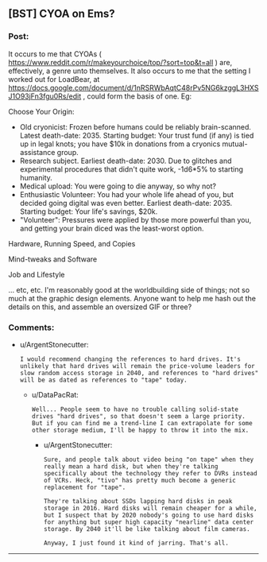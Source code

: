 ## [BST] CYOA on Ems?

### Post:

It occurs to me that CYOAs ( https://www.reddit.com/r/makeyourchoice/top/?sort=top&t=all ) are, effectively, a genre unto themselves. It also occurs to me that the setting I worked out for LoadBear, at https://docs.google.com/document/d/1nRSRWbAqtC48rPv5NG6kzggL3HXSJ1O93jFn3fgu0Rs/edit , could form the basis of one. Eg:

Choose Your Origin:

* Old cryonicist: Frozen before humans could be reliably brain-scanned. Latest death-date: 2035. Starting budget: Your trust fund (if any) is tied up in legal knots; you have $10k in donations from a cryonics mutual-assistance group.
* Research subject. Earliest death-date: 2030. Due to glitches and experimental procedures that didn't quite work, -1d6*5% to starting humanity.
* Medical upload: You were going to die anyway, so why not?
* Enthusiastic Volunteer: You had your whole life ahead of you, but decided going digital was even better. Earliest death-date: 2035. Starting budget: Your life's savings, $20k.
* "Volunteer": Pressures were applied by those more powerful than you, and getting your brain diced was the least-worst option.

Hardware, Running Speed, and Copies

Mind-tweaks and Software

Job and Lifestyle

... etc, etc. I'm reasonably good at the worldbuilding side of things; not so much at the graphic design elements. Anyone want to help me hash out the details on this, and assemble an oversized GIF or three?

### Comments:

- u/ArgentStonecutter:
  ```
  I would recommend changing the references to hard drives. It's unlikely that hard drives will remain the price-volume leaders for slow random access storage in 2040, and references to "hard drives" will be as dated as references to "tape" today.
  ```

  - u/DataPacRat:
    ```
    Well... People seem to have no trouble calling solid-state drives "hard drives", so that doesn't seem a large priority. But if you can find me a trend-line I can extrapolate for some other storage medium, I'll be happy to throw it into the mix.
    ```

    - u/ArgentStonecutter:
      ```
      Sure, and people talk about video being "on tape" when they really mean a hard disk, but when they're talking specifically about the technology they refer to DVRs instead of VCRs. Heck, "tivo" has pretty much become a generic replacement for "tape".

      They're talking about SSDs lapping hard disks in peak storage in 2016. Hard disks will remain cheaper for a while, but I suspect that by 2020 nobody's going to use hard disks for anything but super high capacity "nearline" data center storage. By 2040 it'll be like talking about film cameras.

      Anyway, I just found it kind of jarring. That's all.
      ```

---

